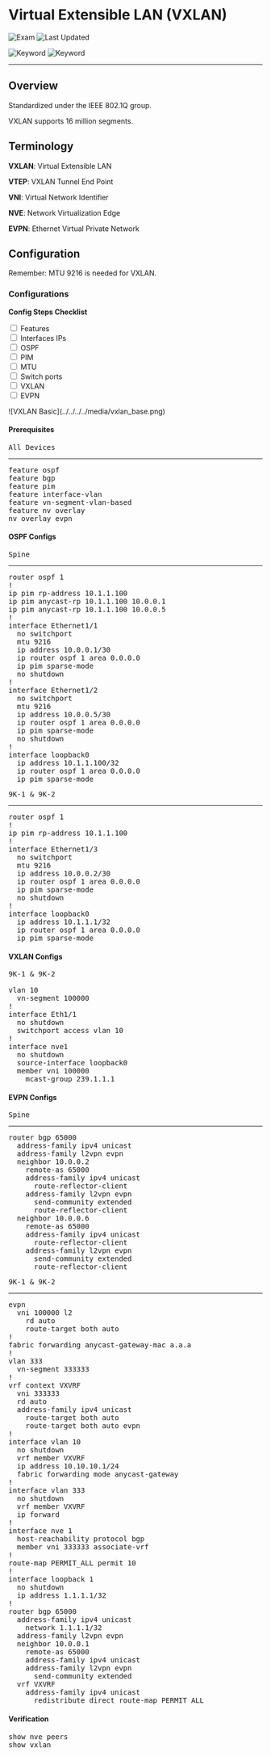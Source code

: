 # Virtual Extensible LAN (VXLAN)

![Exam](https://img.shields.io/badge/DCCOR-8A2BE2)
![Last Updated](https://img.shields.io/badge/Last%20Updated-2024--01--08-blue)

![Keyword](https://img.shields.io/badge/VXLAN-darkgreen)
![Keyword](https://img.shields.io/badge/Virtual%20Extensible%20LAN-darkgreen)

<hr>

## Overview

Standardized under the IEEE 802.1Q group.

VXLAN supports 16 million segments.

## Terminology

**VXLAN**: Virtual Extensible LAN

**VTEP**: VXLAN Tunnel End Point

**VNI**: Virtual Network Identifier

**NVE**: Network Virtualization Edge

**EVPN**: Ethernet Virtual Private Network


## Configuration

Remember: MTU 9216 is needed for VXLAN.

### Configurations

**Config Steps Checklist**

<form action="">
  <input type="checkbox" id="option1" name="option1" value="Option1">
  <label for="option1">Features</label><br>
  <input type="checkbox" id="option2" name="option2" value="Option2">
  <label for="option2">Interfaces IPs</label><br>
  <input type="checkbox" id="option3" name="option3" value="Option3">
  <label for="option3">OSPF</label><br>
  <input type="checkbox" id="option3" name="option3" value="Option3">
  <label for="option3">PIM</label><br>
  <input type="checkbox" id="option3" name="option3" value="Option3">
  <label for="option3">MTU</label><br>
  <input type="checkbox" id="option3" name="option3" value="Option3">
  <label for="option3">Switch ports</label><br>
  <input type="checkbox" id="option3" name="option3" value="Option3">
  <label for="option3">VXLAN</label><br>
  <input type="checkbox" id="option3" name="option3" value="Option3">
  <label for="option3">EVPN</label><br>
</form>

<main>![VXLAN Basic](../../../../media/vxlan_base.png)</main>

#### Prerequisites

<pre>
<span>All Devices</span>
<hr>feature ospf
feature bgp
feature pim
feature interface-vlan
feature vn-segment-vlan-based
feature nv overlay
nv overlay evpn
</pre>

#### OSPF Configs

<pre>
<span>Spine</span>
<hr>router ospf 1
!
ip pim rp-address 10.1.1.100
ip pim anycast-rp 10.1.1.100 10.0.0.1
ip pim anycast-rp 10.1.1.100 10.0.0.5
!
interface Ethernet1/1
  no switchport
  mtu 9216
  ip address 10.0.0.1/30
  ip router ospf 1 area 0.0.0.0
  ip pim sparse-mode
  no shutdown
!
interface Ethernet1/2
  no switchport
  mtu 9216
  ip address 10.0.0.5/30
  ip router ospf 1 area 0.0.0.0
  ip pim sparse-mode
  no shutdown
!
interface loopback0
  ip address 10.1.1.100/32
  ip router ospf 1 area 0.0.0.0
  ip pim sparse-mode
</pre>

<pre>
<span>9K-1 & 9K-2</span>
<hr>router ospf 1
!
ip pim rp-address 10.1.1.100
!
interface Ethernet1/3
  no switchport
  mtu 9216
  ip address 10.0.0.2/30
  ip router ospf 1 area 0.0.0.0
  ip pim sparse-mode
  no shutdown
!
interface loopback0
  ip address 10.1.1.1/32
  ip router ospf 1 area 0.0.0.0
  ip pim sparse-mode
</pre>

#### VXLAN Configs

<pre>
<span>9K-1 & 9K-2</span>
<br>vlan 10
  vn-segment 100000
!
interface Eth1/1
  no shutdown
  switchport access vlan 10
!
interface nve1
  no shutdown
  source-interface loopback0
  member vni 100000
    mcast-group 239.1.1.1
</pre>

#### EVPN Configs

<pre>
<span>Spine</span>
<hr>router bgp 65000
  address-family ipv4 unicast
  address-family l2vpn evpn
  neighbor 10.0.0.2
    remote-as 65000
    address-family ipv4 unicast
      route-reflector-client
    address-family l2vpn evpn
      send-community extended
      route-reflector-client
  neighbor 10.0.0.6
    remote-as 65000
    address-family ipv4 unicast
      route-reflector-client
    address-family l2vpn evpn
      send-community extended
      route-reflector-client
</pre>

<pre>
<span>9K-1 & 9K-2</span>
<hr>evpn
  vni 100000 l2
    rd auto
    route-target both auto
!
fabric forwarding anycast-gateway-mac a.a.a
!
vlan 333
  vn-segment 333333
!
vrf context VXVRF
  vni 333333
  rd auto
  address-family ipv4 unicast
    route-target both auto
    route-target both auto evpn
!
interface vlan 10
  no shutdown
  vrf member VXVRF
  ip address 10.10.10.1/24
  fabric forwarding mode anycast-gateway
!
interface vlan 333
  no shutdown
  vrf member VXVRF
  ip forward
!
interface nve 1
  host-reachability protocol bgp
  member vni 333333 associate-vrf
!
route-map PERMIT_ALL permit 10
!
interface loopback 1
  no shutdown
  ip address 1.1.1.1/32
!
router bgp 65000
  address-family ipv4 unicast
    network 1.1.1.1/32
  address-family l2vpn evpn
  neighbor 10.0.0.1
    remote-as 65000
    address-family ipv4 unicast
    address-family l2vpn evpn
      send-community extended
  vrf VXVRF
    address-family ipv4 unicast
      redistribute direct route-map PERMIT_ALL
</pre>

#### Verification

<pre>
show nve peers
show vxlan
</pre>

